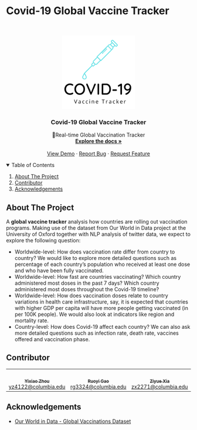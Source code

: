 # Covid-19 Global Vaccine Tracker
<!-- PROJECT LOGO -->
<br />
<p align="center">
  <a href="https://github.com/QMSS-G5063-2022/Group_AB_Covid_Vaccination">
    <img src="images/COVID-19.png" alt="Logo" width="200" height="200">
  </a>

  <h3 align="center">Covid-19 Global Vaccine Tracker</h3>

  <p align="center">
     🚀Real-time Global Vaccination Tracker
    <br />
    <a href="https://github.com/QMSS-G5063-2022/Group_AB_Covid_Vaccination"><strong>Explore the docs »</strong></a>
    <br />
    <br />
    <a href="https://github.com/QMSS-G5063-2022/Group_AB_Covid_Vaccination">View Demo</a>
    ·
    <a href="https://github.com/QMSS-G5063-2022/Group_AB_Covid_Vaccination/issues">Report Bug</a>
    ·
    <a href="https://github.com/QMSS-G5063-2022/Group_AB_Covid_Vaccination/issues">Request Feature</a>
  </p>
</p>

<!-- TABLE OF CONTENTS -->
<details open="open">
  <summary>Table of Contents</summary>
  <ol>
    <li><a href="#about-the-project">About The Project</a></li>
    <li><a href="#contributor">Contributor</a></li>
    <li><a href="#acknowledgements">Acknowledgements</a></li>
  </ol>
</details>

<!-- ABOUT THE PROJECT -->
## About The Project
A **global vaccine tracker** analysis how countries are rolling out vaccination programs. Making use of the dataset from Our World in Data project at the University of Oxford together with NLP analysis of twitter data, we expect to explore the following question:

- Worldwide-level: How does vaccination rate differ from country to country? We would like to explore more detailed questions such as percentage of each country’s population who received at least one dose and who have been fully vaccinated.
- Worldwide-level: How fast are countries vaccinating? Which country administered most doses in the past 7 days? Which country administered most doses throughout the Covid-19 timeline?
- Worldwide-level: How does vaccination doses relate to country variations in health care infrastructure, say, it is expected that countries with higher GDP per capita will have more people getting vaccinated (in per 100K people). We would also look at indicators like region and mortality rate. 
- Country-level: How does Covid-19 affect each country? We can also ask more detailed questions such as infection rate, death rate, vaccines offered and vaccination phase.

<!-- CONTRIBUTOR -->
## Contributor

<table align="center">
  <tr>
    <td align="center"><a href="https://github.com/ashizhou"><img src="https://avatars.githubusercontent.com/u/70239764?v=3&s=100" width="100px;" alt=""/><br /><sub><b>Yixiao Zhou</b></sub></a><br /><a href="yz4122@columbia.edu" title="Email-Address">yz4122@columbia.edu</a></td>
      <td align="center"><a href="https://github.com/gabrici39"><img src="https://avatars.githubusercontent.com/u/95658686?v=3&s=100" width="100px;" alt=""/><br /><sub><b>Ruoyi Gao</b></sub></a><br /><a href="rg3324@columbia.edu" title="Email-Address">rg3324@columbia.edu</a></td>
     <td align="center"><a href="https://github.com/ZIYUEXIA"><img src="https://avatars.githubusercontent.com/u/98167885?v=3&s=100" width="100px;" alt=""/><br /><sub><b>Ziyue Xia</b></sub></a><br /><a href="zx2271@columbia.edu" title="Email-Address">zx2271@columbia.edu</a></td>
     <td align="center"><a href="https://github.com/sssooyyi"><img src="https://avatars.githubusercontent.com/u/95590300?v=3&s=100" width="100px;" alt=""/><br /><sub><b>Yi Sun</b></sub></a><br /><a href="ys3512@columbia.edu" title="Email-Address">ys3512@columbia.edu</a></td>
</tr>
</table>

<!-- ACKNOWLEDGEMENTS -->
## Acknowledgements
  
* [Our World in Data - Global Vaccinations Dataset](https://ourworldindata.org/covid-vaccinations)


